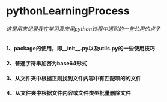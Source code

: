 # pythonLearningProcess
###### 这是用来记录我在学习及应用python过程中遇到的一些公用的点子
#### 1、package的使用，即__init__.py以及utils.py的一些使用技巧
#### 2、普通字符串加密为base64形式
#### 3、从文件夹中根据正则找到文件内容中有匹配项的的文件
#### 4、从文件夹中根据文件内容或文件类型批量删除文件
